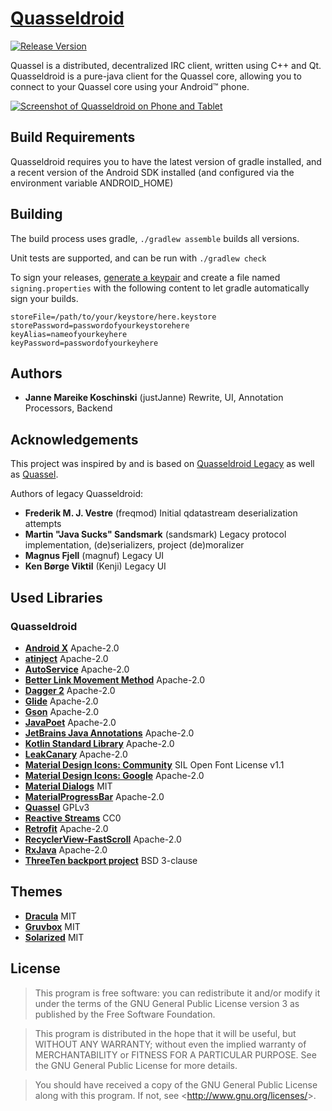 # [Quasseldroid](https://quasseldroid.info/)

[![Release Version](https://img.shields.io/github/release/justjanne/quasseldroid-ng/all.svg)](https://github.com/justjanne/Quasseldroid-ng/releases)

Quassel is a distributed, decentralized IRC client, written using C++ and Qt.
Quasseldroid is a pure-java client for the Quassel core, allowing you to connect
to your Quassel core using your Android™ phone.

[![Screenshot of Quasseldroid on Phone and Tablet](https://i.k8r.eu/2G2ToAh.png)](https://i.k8r.eu/2G2ToA.png)

## Build Requirements

Quasseldroid requires you to have the latest version of gradle installed, and
a recent version of the Android SDK installed (and configured via the
environment variable ANDROID_HOME)

## Building


The build process uses gradle, `./gradlew assemble` builds all versions.

Unit tests are supported, and can be run with `./gradlew check`

To sign your releases, [generate a keypair](http://developer.android.com/tools/publishing/app-signing.html)
and create a file named `signing.properties` with the following content to let gradle automatically
sign your builds.

```
storeFile=/path/to/your/keystore/here.keystore
storePassword=passwordofyourkeystorehere
keyAlias=nameofyourkeyhere
keyPassword=passwordofyourkeyhere
```

## Authors

* **Janne Mareike Koschinski** (justJanne)
  Rewrite, UI, Annotation Processors, Backend
  
## Acknowledgements

This project was inspired by and is based on [Quasseldroid Legacy](https://github.com/sandsmark/quasseldroid)
as well as [Quassel](https://quassel-irc.org/).

Authors of legacy Quasseldroid:

* **Frederik M. J. Vestre** (freqmod)
  Initial qdatastream deserialization attempts
* **Martin "Java Sucks" Sandsmark** (sandsmark)
  Legacy protocol implementation, (de)serializers, project (de)moralizer
* **Magnus Fjell** (magnuf)
  Legacy UI
* **Ken Børge Viktil** (Kenji)
  Legacy UI

## Used Libraries

### Quasseldroid

* [**Android X**](https://developer.android.com/jetpack/androidx/)
  Apache-2.0
* [**atinject**](https://code.google.com/archive/p/atinject/)
  Apache-2.0
* [**AutoService**](https://github.com/google/auto/tree/master/service)
  Apache-2.0
* [**Better Link Movement Method**](https://github.com/Saketme/Better-Link-Movement-Method)
  Apache-2.0
* [**Dagger 2**](https://google.github.io/dagger/)
  Apache-2.0
* [**Glide**](https://bumptech.github.io/glide/)
  Apache-2.0
* [**Gson**](https://github.com/google/gson)
  Apache-2.0
* [**JavaPoet**](https://github.com/square/javapoet)
  Apache-2.0
* [**JetBrains Java Annotations**](https://github.com/JetBrains/java-annotations)
  Apache-2.0
* [**Kotlin Standard Library**](https://kotlinlang.org/)
  Apache-2.0
* [**LeakCanary**](https://github.com/square/leakcanary)
  Apache-2.0
* [**Material Design Icons: Community**](https://github.com/Templarian/MaterialDesign)
  SIL Open Font License v1.1
* [**Material Design Icons: Google**](https://github.com/google/material-design-icons)
  Apache-2.0
* [**Material Dialogs**](https://github.com/afollestad/material-dialogs)
  MIT
* [**MaterialProgressBar**](https://github.com/DreaminginCodeZH/MaterialProgressBar)
  Apache-2.0
* [**Quassel**](https://quassel-irc.org/)
  GPLv3
* [**Reactive Streams**](https://github.com/ReactiveX/RxJava)
  CC0
* [**Retrofit**](https://square.github.io/retrofit/)
  Apache-2.0
* [**RecyclerView-FastScroll**](https://github.com/timusus/RecyclerView-FastScroll)
  Apache-2.0
* [**RxJava**](https://github.com/ReactiveX/RxJava)
  Apache-2.0
* [**ThreeTen backport project**](http://www.threeten.org/threetenbp/)
  BSD 3-clause

## Themes
* [**Dracula**](https://draculatheme.com/)
  MIT
* [**Gruvbox**](https://github.com/morhetz/gruvbox)
  MIT
* [**Solarized**](http://ethanschoonover.com/solarized)
  MIT

## License

> This program is free software: you can redistribute it and/or modify it
> under the terms of the GNU General Public License version 3 as published
> by the Free Software Foundation.

> This program is distributed in the hope that it will be useful,
> but WITHOUT ANY WARRANTY; without even the implied warranty of
> MERCHANTABILITY or FITNESS FOR A PARTICULAR PURPOSE.  See the
> GNU General Public License for more details.

> You should have received a copy of the GNU General Public License along
> with this program.  If not, see &lt;<http://www.gnu.org/licenses/>&gt;.
